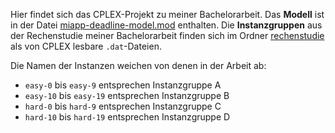 Hier findet sich das CPLEX-Projekt zu meiner Bachelorarbeit.
Das **Modell** ist in der Datei [miapp-deadline-model.mod](https://github.com/12jr/bachelorarbeit/blob/master/miapp-deadline-model.mod) enthalten.
Die **Instanzgruppen** aus der Rechenstudie meiner Bachelorarbeit finden sich im Ordner [rechenstudie](https://github.com/12jr/bachelorarbeit/tree/master/rechenstudie) als von CPLEX lesbare `.dat`-Dateien.

Die Namen der Instanzen weichen von denen in der Arbeit ab:
* `easy-0` bis `easy-9` entsprechen Instanzgruppe A
* `easy-10` bis `easy-19` entsprechen Instanzgruppe B
* `hard-0` bis `hard-9` entsprechen Instanzgruppe C
* `hard-10` bis `hard-19` entsprechen Instanzgruppe D
